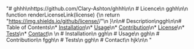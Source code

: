 "# ghhh\nhttps://github.com/Clary-Ashton/ghhh\n\n # Licence\n   gghh\n\n   function renderLicenseLink(license) {\n    return \"https://img.shields.io/github/license/<Clary-Ashton>/<Readme-Genrator>\"\n  }\n\n# Description\nggh\n\n# Table of Contents\n* [Installation](#Installation)\n* [Usage](#usage)\n* [Contribution](#Contribution)\n* [License](#license)\n* [Tests](#tests)\n* [Contact](#contact)\n \n # Installation\n  ggh\n # Usage\n   ggh\n # Contribution\n  fggh\n   # Tests\n   ggh\n   # Contact\n   hjk\n\n  "